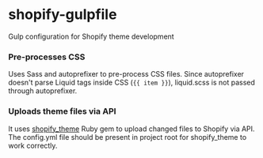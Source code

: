 shopify-gulpfile
================

Gulp configuration for Shopify theme development

### Pre-processes CSS

Uses Sass and autoprefixer to pre-process CSS files. Since autoprefixer doesn't
parse Liquid tags inside CSS (`{{ item }}`), liquid.scss is not passed through
autoprefixer.

### Uploads theme files via API

It uses [shopify_theme](https://github.com/Shopify/shopify_theme) Ruby gem to
upload changed files to Shopify via API. The config.yml file should be present
in project root for shopify_theme to work correctly.
